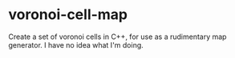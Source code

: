 # voronoi-cell-map
Create a set of voronoi cells in C++, for use as a rudimentary map generator. I have no idea what I'm doing.
